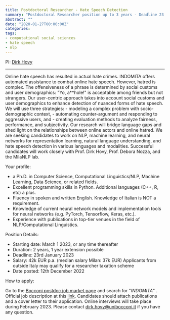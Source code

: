 ```yaml
---
title: Postdoctoral Researcher - Hate Speech Detection
summary: "Postdoctoral Researcher position up to 3 years - Deadline 23 Jan 2023"
abstract: ""
date: "2020-01-27T00:00:00Z"
categories:
tags:
- computational social sciences
- hate speech
- nlp
---
```

PI: [Dirk Hovy](https://milanlproc.github.io/authors/1_dirk_hovy/)

---

Online hate speech has resulted in actual hate crimes. INDOMITA offers automated assistance to combat online hate speech. However, hatred is complex. The offensiveness of a phrase is determined by social customs and user demographics: "Yo, a**hole!" is acceptable among friends but not strangers. Our user-centric approach takes into account social customs and user demographics to enhance detection of nuanced forms of hate speech. We will use three strategies: - modeling a complex problem with socio-demographic context, - automating counter-argument and responding to aggressive users, and - creating evaluation methods to analyze fairness, performance, and subjectivity. Our research will bridge language gaps and shed light on the relationships between online actors and online hatred. We are seeking candidates to work on NLP, machine learning, and neural networks for representation learning, natural language understanding, and hate speech detection in various languages and modalities. Successful candidates will work closely with Prof. Dirk Hovy, Prof. Debora Nozza, and the MilaNLP lab.

Your profile:

- a Ph.D. in Computer Science, Computational Linguistics/NLP, Machine Learning, Data Science, or related fields.
- Excellent programming skills in Python. Additional languages (C++, R, etc) a plus.
- Fluency in spoken and written English. Knowledge of Italian is NOT a requirement.
- Knowledge of current neural network models and implementation tools for neural networks (e.g. PyTorch, Tensorflow, Keras, etc.).
- Experience with publications in top-tier venues in the field of NLP/Computational Linguistics.

Position Details:

- Starting date: March 1 2023, or any time thereafter
- Duration: 2 years, 1 year extension possible
- Deadline: 23rd January 2023
- Salary: 42k EUR p.a. (median salary Milan: 37k EUR) Applicants from outside Italy may qualify for a researcher taxation scheme
- Date posted: 12th December 2022

How to apply:

Go to the [Bocconi postdoc job market page](https://jobmarket.unibocconi.eu/?type=a&urlBack=/wps/wcm/connect/Bocconi/SitoPubblico_IT/Albero+di+navigazione/Home/docenti+e+ricerca/docenti/Reclutamento+docenti/Concorsi/Assegni+di+Ricerca/) and search for "*INDOMITA*" . 
Official job description at this [link](https://jobmarket.unibocconi.eu/include/dwload.php?a=NjY5XmM0YTkwM2I1ZjRkNTFmNzk0ODljYjJiZDRlZDkyZjA3Xi9kMC9hcGFjaGUvam9ibWFya2V0LnVuaWJvY2NvbmkuZXUvZGF0YS91cGxvYWQvQklEL3Nlc3Npb25fMjU1LTIwMjIxMTIzXmpta19zZXNfZmlsZV5qbWZfXmptZl9maWxlXjkyOQ==). Candidates should attach publications and a cover letter to their application. Online interviews will take place during February 2023. Please contact <dirk.hovy@unibocconi.it> if you have any question.
